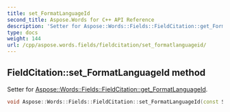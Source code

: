 ```yaml
---
title: set_FormatLanguageId
second_title: Aspose.Words for C++ API Reference
description: 'Setter for Aspose::Words::Fields::FieldCitation::get_FormatLanguageId.'
type: docs
weight: 144
url: /cpp/aspose.words.fields/fieldcitation/set_formatlanguageid/
---
```

## FieldCitation::set_FormatLanguageId method


Setter for [Aspose::Words::Fields::FieldCitation::get_FormatLanguageId](../get_formatlanguageid/).

```cpp
void Aspose::Words::Fields::FieldCitation::set_FormatLanguageId(const System::String &value)
```


